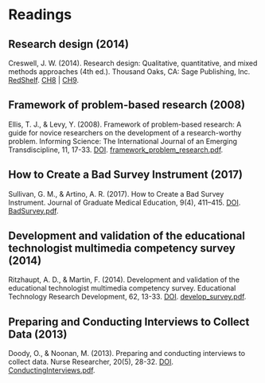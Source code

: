 # Readings

## Research design (2014)

Creswell, J. W. (2014). Research design: Qualitative, quantitative, and mixed methods approaches (4th ed.). Thousand Oaks, CA: Sage Publishing, Inc. [RedShelf](https://platform.virdocs.com/r/s/0/doc/423967/sp/17983313/mi/59936863?menu=index). [CH8](creswell_ch8.pdf) | [CH9](creswell_ch9.pdf).

## Framework of problem-based research (2008)

Ellis, T. J., & Levy, Y. (2008). Framework of problem-based research: A guide for novice researchers on the development of a research-worthy problem. Informing Science: The International Journal of an Emerging Transdiscipline, 11, 17-33. [DOI](https://doi-org.proxy1.ncu.edu/10.28945/438). [framework_problem_research.pdf](framework_problem_research.pdf).

## How to Create a Bad Survey Instrument (2017)

Sullivan, G. M., & Artino, A. R. (2017). How to Create a Bad Survey Instrument. Journal of Graduate Medical Education, 9(4), 411–415. [DOI](https://dx-doi-org.proxy1.ncu.edu/10.4300%2FJGME-D-17-00375.1).  [BadSurvey.pdf](BadSurvey.pdf).

## Development and validation of the educational technologist multimedia competency survey (2014)

Ritzhaupt, A. D., & Martin, F. (2014). Development and validation of the educational technologist multimedia competency survey. Educational Technology Research Development, 62, 13-33. [DOI](https://doi-org.proxy1.ncu.edu/10.1007/s11423-013-9325-2). [develop_survey.pdf](develop_survey.pdf).

## Preparing and Conducting Interviews to Collect Data (2013)

Doody, O., & Noonan, M. (2013). Preparing and conducting interviews to collect data. Nurse Researcher, 20(5), 28-32. [DOI](https://doi-org.proxy1.ncu.edu/10.7748/nr2013.05.20.5.28.e327). [ConductingInterviews.pdf](ConductingInterviews.pdf).
